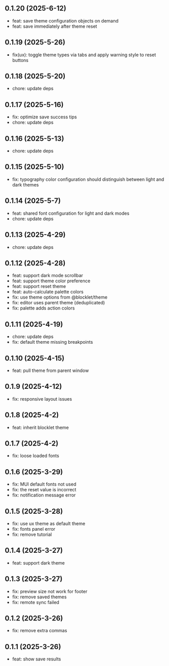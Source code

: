 ## 0.1.20 (2025-6-12)

- feat: save theme configuration objects on demand
- feat: save immediately after theme reset

## 0.1.19 (2025-5-26)

- fix(ux): toggle theme types via tabs and apply warning style to reset buttons

## 0.1.18 (2025-5-20)

- chore: update deps

## 0.1.17 (2025-5-16)

- fix: optimize save success tips
- chore: update deps

## 0.1.16 (2025-5-13)

- chore: update deps

## 0.1.15 (2025-5-10)

- fix: typography color configuration should distinguish between light and dark themes

## 0.1.14 (2025-5-7)

- feat: shared font configuration for light and dark modes
- chore: update deps

## 0.1.13 (2025-4-29)

- chore: update deps

## 0.1.12 (2025-4-28)

- feat: support dark mode scrollbar
- feat: support theme color preference
- feat: support reset theme
- feat: auto-calculate palette colors
- fix: use theme options from @blocklet/theme
- fix: editor uses parent theme (deduplicated)
- fix: palette adds action colors

## 0.1.11 (2025-4-19)

- chore: update deps
- fix: default theme missing breakpoints

## 0.1.10 (2025-4-15)

- feat: pull theme from parent window

## 0.1.9 (2025-4-12)

- fix: responsive layout issues

## 0.1.8 (2025-4-2)

- feat: inherit blocklet theme

## 0.1.7 (2025-4-2)

- fix: loose loaded fonts

## 0.1.6 (2025-3-29)

- fix: MUI default fonts not used
- fix: the reset value is incorrect
- fix: notification message error

## 0.1.5 (2025-3-28)

- fix: use ux theme as default theme
- fix: fonts panel error
- fix: remove tutorial

## 0.1.4 (2025-3-27)

- feat: support dark theme

## 0.1.3 (2025-3-27)

- fix: preview size not work for footer
- fix: remove saved themes
- fix: remote sync failed

## 0.1.2 (2025-3-26)

- fix: remove extra commas

## 0.1.1 (2025-3-26)

- feat: show save results
